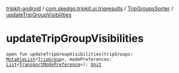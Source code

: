 [tripkit-android](../../index.md) / [com.skedgo.tripkit.ui.tripresults](../index.md) / [TripGroupsSorter](index.md) / [updateTripGroupVisibilities](./update-trip-group-visibilities.md)

# updateTripGroupVisibilities

`open fun updateTripGroupVisibilities(tripGroups: `[`MutableList`](https://kotlinlang.org/api/latest/jvm/stdlib/kotlin.collections/-mutable-list/index.html)`<`[`TripGroup`](../../com.skedgo.tripkit.routing/-trip-group/index.md)`>, modePreferences: `[`List`](https://kotlinlang.org/api/latest/jvm/stdlib/kotlin.collections/-list/index.html)`<`[`TransportModePreference`](../../com.skedgo.tripkit.ui.core.modeprefs/-transport-mode-preference/index.md)`>): `[`Unit`](https://kotlinlang.org/api/latest/jvm/stdlib/kotlin/-unit/index.html)